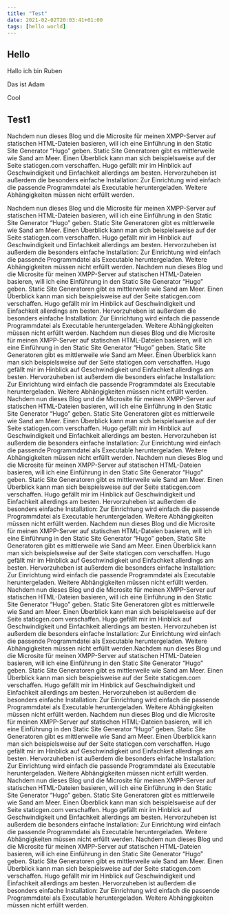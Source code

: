```yaml
---
title: "Test"
date: 2021-02-02T20:03:41+01:00
tags: [hello world]
---
```



## Hello 

Hallo ich bin Ruben

Das ist Adam


Cool
## Test1



Nachdem nun dieses Blog und die Microsite für meinen XMPP-Server auf statischen HTML-Dateien basieren, will ich eine Einführung in den Static Site Generator “Hugo” geben. Static Site Generatoren gibt es mittlerweile wie Sand am Meer. Einen Überblick kann man sich beispielsweise auf der Seite staticgen.com verschaffen. Hugo gefällt mir im Hinblick auf Geschwindigkeit und Einfachkeit allerdings am besten. Hervorzuheben ist außerdem die besonders einfache Installation: Zur Einrichtung wird einfach die passende Programmdatei als Executable heruntergeladen. Weitere Abhängigkeiten müssen nicht erfüllt werden.

Nachdem nun dieses Blog und die Microsite für meinen XMPP-Server auf statischen HTML-Dateien basieren, will ich eine Einführung in den Static Site Generator “Hugo” geben. Static Site Generatoren gibt es mittlerweile wie Sand am Meer. Einen Überblick kann man sich beispielsweise auf der Seite staticgen.com verschaffen. Hugo gefällt mir im Hinblick auf Geschwindigkeit und Einfachkeit allerdings am besten. Hervorzuheben ist außerdem die besonders einfache Installation: Zur Einrichtung wird einfach die passende Programmdatei als Executable heruntergeladen. Weitere Abhängigkeiten müssen nicht erfüllt werden.
Nachdem nun dieses Blog und die Microsite für meinen XMPP-Server auf statischen HTML-Dateien basieren, will ich eine Einführung in den Static Site Generator “Hugo” geben. Static Site Generatoren gibt es mittlerweile wie Sand am Meer. Einen Überblick kann man sich beispielsweise auf der Seite staticgen.com verschaffen. Hugo gefällt mir im Hinblick auf Geschwindigkeit und Einfachkeit allerdings am besten. Hervorzuheben ist außerdem die besonders einfache Installation: Zur Einrichtung wird einfach die passende Programmdatei als Executable heruntergeladen. Weitere Abhängigkeiten müssen nicht erfüllt werden.
Nachdem nun dieses Blog und die Microsite für meinen XMPP-Server auf statischen HTML-Dateien basieren, will ich eine Einführung in den Static Site Generator “Hugo” geben. Static Site Generatoren gibt es mittlerweile wie Sand am Meer. Einen Überblick kann man sich beispielsweise auf der Seite staticgen.com verschaffen. Hugo gefällt mir im Hinblick auf Geschwindigkeit und Einfachkeit allerdings am besten. Hervorzuheben ist außerdem die besonders einfache Installation: Zur Einrichtung wird einfach die passende Programmdatei als Executable heruntergeladen. Weitere Abhängigkeiten müssen nicht erfüllt werden.
Nachdem nun dieses Blog und die Microsite für meinen XMPP-Server auf statischen HTML-Dateien basieren, will ich eine Einführung in den Static Site Generator “Hugo” geben. Static Site Generatoren gibt es mittlerweile wie Sand am Meer. Einen Überblick kann man sich beispielsweise auf der Seite staticgen.com verschaffen. Hugo gefällt mir im Hinblick auf Geschwindigkeit und Einfachkeit allerdings am besten. Hervorzuheben ist außerdem die besonders einfache Installation: Zur Einrichtung wird einfach die passende Programmdatei als Executable heruntergeladen. Weitere Abhängigkeiten müssen nicht erfüllt werden.
Nachdem nun dieses Blog und die Microsite für meinen XMPP-Server auf statischen HTML-Dateien basieren, will ich eine Einführung in den Static Site Generator “Hugo” geben. Static Site Generatoren gibt es mittlerweile wie Sand am Meer. Einen Überblick kann man sich beispielsweise auf der Seite staticgen.com verschaffen. Hugo gefällt mir im Hinblick auf Geschwindigkeit und Einfachkeit allerdings am besten. Hervorzuheben ist außerdem die besonders einfache Installation: Zur Einrichtung wird einfach die passende Programmdatei als Executable heruntergeladen. Weitere Abhängigkeiten müssen nicht erfüllt werden.
Nachdem nun dieses Blog und die Microsite für meinen XMPP-Server auf statischen HTML-Dateien basieren, will ich eine Einführung in den Static Site Generator “Hugo” geben. Static Site Generatoren gibt es mittlerweile wie Sand am Meer. Einen Überblick kann man sich beispielsweise auf der Seite staticgen.com verschaffen. Hugo gefällt mir im Hinblick auf Geschwindigkeit und Einfachkeit allerdings am besten. Hervorzuheben ist außerdem die besonders einfache Installation: Zur Einrichtung wird einfach die passende Programmdatei als Executable heruntergeladen. Weitere Abhängigkeiten müssen nicht erfüllt werden.
Nachdem nun dieses Blog und die Microsite für meinen XMPP-Server auf statischen HTML-Dateien basieren, will ich eine Einführung in den Static Site Generator “Hugo” geben. Static Site Generatoren gibt es mittlerweile wie Sand am Meer. Einen Überblick kann man sich beispielsweise auf der Seite staticgen.com verschaffen. Hugo gefällt mir im Hinblick auf Geschwindigkeit und Einfachkeit allerdings am besten. Hervorzuheben ist außerdem die besonders einfache Installation: Zur Einrichtung wird einfach die passende Programmdatei als Executable heruntergeladen. Weitere Abhängigkeiten müssen nicht erfüllt werden.Nachdem nun dieses Blog und die Microsite für meinen XMPP-Server auf statischen HTML-Dateien basieren, will ich eine Einführung in den Static Site Generator “Hugo” geben. Static Site Generatoren gibt es mittlerweile wie Sand am Meer. Einen Überblick kann man sich beispielsweise auf der Seite staticgen.com verschaffen. Hugo gefällt mir im Hinblick auf Geschwindigkeit und Einfachkeit allerdings am besten. Hervorzuheben ist außerdem die besonders einfache Installation: Zur Einrichtung wird einfach die passende Programmdatei als Executable heruntergeladen. Weitere Abhängigkeiten müssen nicht erfüllt werden.
Nachdem nun dieses Blog und die Microsite für meinen XMPP-Server auf statischen HTML-Dateien basieren, will ich eine Einführung in den Static Site Generator “Hugo” geben. Static Site Generatoren gibt es mittlerweile wie Sand am Meer. Einen Überblick kann man sich beispielsweise auf der Seite staticgen.com verschaffen. Hugo gefällt mir im Hinblick auf Geschwindigkeit und Einfachkeit allerdings am besten. Hervorzuheben ist außerdem die besonders einfache Installation: Zur Einrichtung wird einfach die passende Programmdatei als Executable heruntergeladen. Weitere Abhängigkeiten müssen nicht erfüllt werden.
Nachdem nun dieses Blog und die Microsite für meinen XMPP-Server auf statischen HTML-Dateien basieren, will ich eine Einführung in den Static Site Generator “Hugo” geben. Static Site Generatoren gibt es mittlerweile wie Sand am Meer. Einen Überblick kann man sich beispielsweise auf der Seite staticgen.com verschaffen. Hugo gefällt mir im Hinblick auf Geschwindigkeit und Einfachkeit allerdings am besten. Hervorzuheben ist außerdem die besonders einfache Installation: Zur Einrichtung wird einfach die passende Programmdatei als Executable heruntergeladen. Weitere Abhängigkeiten müssen nicht erfüllt werden.
Nachdem nun dieses Blog und die Microsite für meinen XMPP-Server auf statischen HTML-Dateien basieren, will ich eine Einführung in den Static Site Generator “Hugo” geben. Static Site Generatoren gibt es mittlerweile wie Sand am Meer. Einen Überblick kann man sich beispielsweise auf der Seite staticgen.com verschaffen. Hugo gefällt mir im Hinblick auf Geschwindigkeit und Einfachkeit allerdings am besten. Hervorzuheben ist außerdem die besonders einfache Installation: Zur Einrichtung wird einfach die passende Programmdatei als Executable heruntergeladen. Weitere Abhängigkeiten müssen nicht erfüllt werden.
